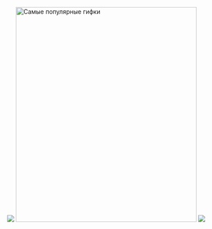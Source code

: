 <img src="https://giffiles.alphacoders.com/212/212812.gif">
<img src="https://i.yapx.ru/Mw7Zy.gif" jsaction="load:XAeZkd;" jsname="HiaYvf" class="n3VNCb" alt="Самые популярные гифки" data-noaft="1" style="width: 420px; height: 500px; margin: 0px;">

<img src="https://mir-s3-cdn-cf.behance.net/project_modules/fs/223e6792880429.5e569ff84ebef.gif">



  
  
  
  










